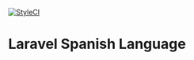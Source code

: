 [![StyleCI](https://github.styleci.io/repos/541347347/shield?branch=master)](https://github.styleci.io/repos/541347347?branch=master)

# Laravel Spanish Language
